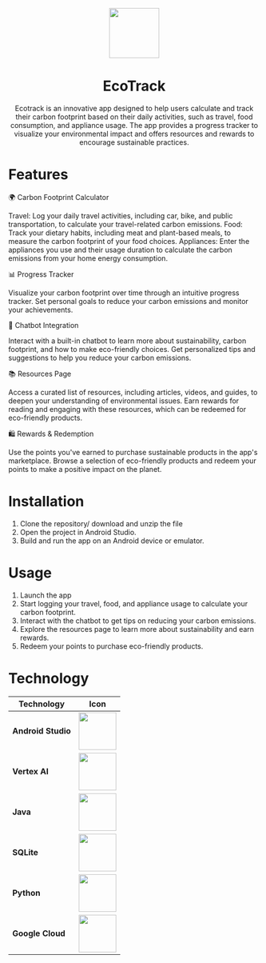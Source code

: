 <p align="center">
  <img src="https://github.com/user-attachments/assets/950d0ab1-b351-4d63-a804-aa1f090c2f8e" width="100" height="100" />
</p>

<h1 align="center">EcoTrack</h1>

<p align="center">
  Ecotrack is an innovative app designed to help users calculate and track their carbon footprint based on their daily activities, such as travel, food consumption, and appliance usage. The app provides a progress tracker to visualize your environmental impact and offers resources and rewards to encourage sustainable practices.
</p>

# Features
🌍 Carbon Footprint Calculator

Travel: Log your daily travel activities, including car, bike, and public transportation, to calculate your travel-related carbon emissions.
Food: Track your dietary habits, including meat and plant-based meals, to measure the carbon footprint of your food choices.
Appliances: Enter the appliances you use and their usage duration to calculate the carbon emissions from your home energy consumption.

📊 Progress Tracker

Visualize your carbon footprint over time through an intuitive progress tracker.
Set personal goals to reduce your carbon emissions and monitor your achievements.

🤖 Chatbot Integration

Interact with a built-in chatbot to learn more about sustainability, carbon footprint, and how to make eco-friendly choices.
Get personalized tips and suggestions to help you reduce your carbon emissions.

📚 Resources Page

Access a curated list of resources, including articles, videos, and guides, to deepen your understanding of environmental issues.
Earn rewards for reading and engaging with these resources, which can be redeemed for eco-friendly products.

🛍️ Rewards & Redemption

Use the points you've earned to purchase sustainable products in the app's marketplace.
Browse a selection of eco-friendly products and redeem your points to make a positive impact on the planet.

# Installation
1. Clone the repository/ download and unzip the file
2. Open the project in Android Studio.
3. Build and run the app on an Android device or emulator.

# Usage
1. Launch the app
2. Start logging your travel, food, and appliance usage to calculate your carbon footprint.
3. Interact with the chatbot to get tips on reducing your carbon emissions.
4. Explore the resources page to learn more about sustainability and earn rewards.
5. Redeem your points to purchase eco-friendly products.

# Technology
| Technology | Icon |
|------------|------|
| **Android Studio** | <img src="https://github.com/user-attachments/assets/fc5af21b-bb2f-43e5-8381-8195224c4d3f" width="75" height="75" /> |
| **Vertex AI** | <img src="https://github.com/user-attachments/assets/8318180d-6ffa-4a56-878c-4bc7ecc024b7" width="75" height="75" /> |
| **Java** | <img src="https://github.com/user-attachments/assets/27477b39-47c6-49ad-8997-5fb512cf0f96" width="75" height="75" /> |
| **SQLite** | <img src="https://github.com/user-attachments/assets/65e11d67-b81c-46ee-811f-68a8bc58e316" width="75" height="75" /> |
| **Python** | <img src="https://github.com/user-attachments/assets/4940d9fb-dc44-490b-ad48-304dc7feea77" width="75" height="75" /> |
| **Google Cloud** | <img src="https://github.com/user-attachments/assets/c92172f5-fd06-4d72-a247-8494196d6414" width="75" height="75" /> |
